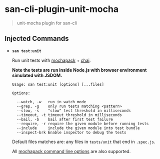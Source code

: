 # san-cli-plugin-unit-mocha

> unit-mocha plugin for san-cli

## Injected Commands

- **`san test:unit`**

  Run unit tests with [mochapack](https://github.com/sysgears/mochapack) + [chai](http://chaijs.com/).

  **Note the tests are run inside Node.js with browser environment simulated with JSDOM.**

  ```
  Usage: san test:unit [options] [...files]

  Options:

    --watch, -w   run in watch mode
    --grep, -g    only run tests matching <pattern>
    --slow, -s    "slow" test threshold in milliseconds
    --timeout, -t timeout threshold in milliseconds
    --bail, -b    bail after first test failure
    --require, -r require the given module before running tests
    --include     include the given module into test bundle
    --inspect-brk Enable inspector to debug the tests
  ```

  Default files matches are: any files in `tests/unit` that end in `.spec.js`.

  All [mochapack command line options](https://sysgears.github.io/mochapack/docs/installation/cli-usage.html) are also supported.
